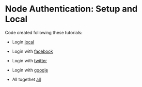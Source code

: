 # Node Authentication: Setup and Local

Code created following these tutorials:


* Login [local]

* Login with [facebook]

* Login with [twitter]

* Login with [google]

* All togethet [all]


[local]: <https://scotch.io/tutorials/easy-node-authentication-setup-and-local>
[facebook]: <https://scotch.io/tutorials/easy-node-authentication-facebook>
[twitter]: <https://scotch.io/tutorials/easy-node-authentication-twitter>
[google]: <https://scotch.io/tutorials/easy-node-authentication-google>
[all]: <https://scotch.io/tutorials/easy-node-authentication-linking-all-accounts-together>
